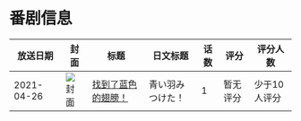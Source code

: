 # 番剧信息

|放送日期|封面|标题|日文标题|话数|评分|评分人数|
|---|---|---|---|---|---|---|
|2021-04-26|![封面](https://lain.bgm.tv/pic/cover/c/b7/0a/333745_3wdhd.jpg)|[找到了蓝色的翅膀！](https://bangumi.tv/subject/333745)|青い羽みつけた！|1|暂无评分|少于10人评分|
